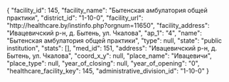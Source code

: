 {
    "facility_id": 145,
    "facility_name": "Бытенская амбулатория общей практики",
    "district_id": "1-10-0",
    "facility_url": "http:\/\/healthcare.by\/instinfo.php?orgnum=11650",
    "facility_address": "Ивацевичский р-н, д. Бытень, ул. Чкалова",
    "ap_1": "4",
    "name": "Бытенская амбулатория общей практики",
    "type": null,
    "state": "public institution",
    "stats": [],
    "med_id": 151,
    "address": "Ивацевичский р-н, д. Бытень, ул. Чкалова",
    "coord_x_y": null,
    "place_name": "Ивацевичи",
    "place_type": null,
    "year_of_closing": null,
    "year_of_opening": "0",
    "healthcare_facility_key": 145,
    "administrative_division_id": "1-10-0"
}
